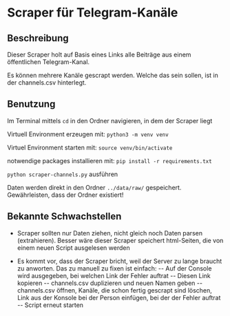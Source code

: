 # Scraper für Telegram-Kanäle

## Beschreibung

Dieser Scraper holt auf Basis eines Links alle Beiträge aus einem öffentlichen Telegram-Kanal. 

Es können mehrere Kanäle gescrapt werden. Welche das sein sollen, ist in der channels.csv hinterlegt.

## Benutzung

Im Terminal mittels `cd` in den Ordner navigieren, in dem der Scraper liegt

Virtuell Environment erzeugen mit:
`python3 -m venv venv`

Virtuel Environment starten mit:
`source venv/bin/activate`

notwendige packages installieren mit:
`pip install -r requirements.txt`

`python scraper-channels.py` ausführen

Daten werden direkt in den Ordner `../data/raw/` gespeichert. 
Gewährleisten, dass der Ordner existiert!

## Bekannte Schwachstellen

- Scraper sollten nur Daten ziehen, nicht gleich noch Daten parsen (extrahieren). Besser wäre dieser Scraper speichert html-Seiten, die von einem neuen Script ausgelesen werden

- Es kommt vor, dass der Scraper bricht, weil der Server zu lange braucht zu anworten. Das zu manuell zu fixen ist einfach:
-- Auf der Console wird ausgegeben, bei welchen Link der Fehler auftrat
-- Diesen Link kopieren
-- channels.csv duplizieren und neuen Namen geben
-- channels.csv öffnen, Kanäle, die schon fertig gescrapt sind löschen, Link aus der Konsole bei der Person einfügen, bei der der Fehler auftrat
-- Script erneut starten